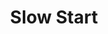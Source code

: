 --- 
title: "Slow Start "
publishdate: "2019-1-12T16:48:46+02:00"
src: "https://365manga.net/manga/slow-start-tokumi-yuiko"
image: "https://data.365manga.net/images/thumbnails/32533-slow-start.jpg"
description: " Slow Start summary: The story centers around 16-year-old Hana Ichinose, who unbeknownst to her classmates, was a year late in enrolling into high school. Although it may not seem like a big deal, it is a big deal to her. She wants to catch up with everyone else someday."
---